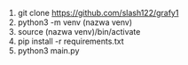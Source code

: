 1. git clone https://github.com/slash122/grafy1
2. python3 -m venv (nazwa venv)
3. source (nazwa venv)/bin/activate
4. pip install -r requirements.txt
5. python3 main.py
